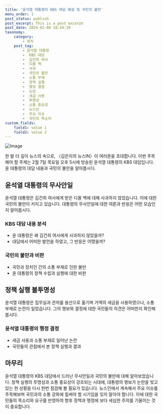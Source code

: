```yaml
---
title: '윤석열 대통령의 KBS 대담 해설 및 국민의 불만'
menu_order: 1
post_status: publish
post_excerpt: This is a post excerpt
post_date: 2024-02-08 18:34:19
taxonomy:
    category:
        - 정치
    post_tag:
        - 윤석열 대통령
        -  KBS 대담
        -  김건희 여사
        -  디올 백
        -  사과
        -  국민의 불만
        -  소통 부재
        -  정책 실행
        -  행정 결정
        -  논란
        -  세금 사용
        -  투명성
        -  소통 중요성
        -  뉴스인
        -  주요 이슈
        -  국민의 목소리
custom_fields:
    field1: value 1
    field2: value 2
---
```


![Image](https://imgnews.pstatic.net/image/308/2024/02/08/0000034262_001_20240208143001362.jpg?type=w647)

한 발 더 깊이 뉴스의 속으로, 〈김은지의 뉴스IN〉이 여러분을 초대합니다. 이번 주목해야 할 주제는 2월 7일 목요일 오후 5시에 방송된 윤석열 대통령의 KBS 대담입니다. 윤 대통령의 대담 내용과 국민의 불만을 알아봅시다.
## 윤석열 대통령의 무사안일
윤석열 대통령은 김건희 여사에게 받은 디올 백에 대해 사과하지 않았습니다. 이에 대한 국민의 불만이 커지고 있습니다. 대통령의 무사안일에 대한 여론과 반응은 어떤 모습인지 알아봅시다.
### KBS 대담 내용 분석
- 윤 대통령은 왜 김건희 여사에게 사과하지 않았을까?
- 대담에서 어떠한 발언을 하였고, 그 반응은 어땠을까?
### 국민의 불만과 비판
- 국민과 정치인 간의 소통 부재로 인한 불만
- 윤 대통령의 정책 수립과 실행에 대한 비판
## 정책 실행 불투명성
윤석열 대통령은 집무실과 관저를 용산으로 옮기며 거액의 세금을 사용하였으나, 소통 부재로 논란이 일었습니다. 그의 행보와 결정에 대한 국민들의 의견은 어떠한지 확인해봅시다.
### 윤석열 대통령의 행정 결정
- 세금 사용과 소통 부재로 일어난 논란
- 국민들의 관점에서 본 정책 실행과 결과
## 마무리
윤석열 대통령의 KBS 대담에서 드러난 무사안일과 국민의 불만에 대해 알아보았습니다. 정책 실행의 투명성과 소통 중요성이 강조되는 시대에, 대통령의 행보가 논란을 빚고 있는 현 상황을 다시 한번 점검해 볼 필요가 있습니다. 뉴스인에서 계속해서 주요 이슈를 주목해보며 국민과의 소통 강화에 힘써야 할 시기임을 잊지 말아야 합니다. 이에 대한 국민들의 목소리와 요구를 반영하여 향후 정책과 행정에 보다 세심한 주의를 기울이는 것이 중요합니다.
